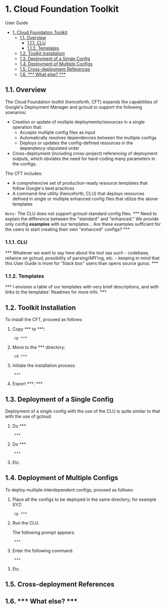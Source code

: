 # 1. Cloud Foundation Toolkit

User Guide
<!-- TOC -->

- [1. Cloud Foundation Toolkit](#1-cloud-foundation-toolkit)
    - [1.1. Overview](#11-overview)
        - [1.1.1. CLU](#111-clu)
        - [1.1.2. Templates](#112-templates)
    - [1.2. Toolkit Installation](#12-toolkit-installation)
    - [1.3. Deployment of a Single Config](#13-deployment-of-a-single-config)
    - [1.4. Deployment of Multiple Configs](#14-deployment-of-multiple-configs)
    - [1.5. Cross-deployment References](#15-cross-deployment-references)
    - [1.6. *** What else? ***](#16--what-else-)

<!-- /TOC -->

## 1.1. Overview

The Cloud Foundation toolkit (henceforth, CFT) expands the capabilities of Google's Deployment Manager and gcloud to support the following scenarios:

* Creation or update of multiple deployments/resources in a single operation that:
  * Accepts multiple config files as input
  * Automatically resolves dependencies between the multiple configs
  * Deploys or updates the config-defined resources in the dependency-stipulated order
* Cross-deployment (including cross-project) referencing of deployment outputs, which obviates the need for hard-coding many parameters in the configs.

The CFT includes:

* A comprehencive set of production-ready resource templates that follow Google's best practices
* A command-line utility (henceforth, CLU) that deploys resources defined in single or multiple enhanced config files that utilize the above templates

`Note:` The CLU does not support gcloud-standard config files. *** Need to explain the difference between the "standard" and "enhanced." We provide only config **examples** with our templates... Are these examples sufficient for the users to start creating their own "enhanced" configs? ***  

### 1.1.1. CLU

*** Whatever we want to say here about the tool sas such - codebase, reliance on gcloud, possibility of parsing/API'ing, etc. - keeping in mind that this User Guide is more for "black box" users than opens source gurus. ***

### 1.1.2. Templates

*** I envision a table of our templates with very brief descriptions, and with links to the templates' Readmes for more info. ***

## 1.2. Toolkit Installation

To install the CFT, proceed as follows:

1. Copy *** to ***:

```shell
    cp ***
```

2. Move to the *** directory:

```shell
    cd ***
```

3. Initiate the installation process:

```shell
    ***
```

4. Export ***: ***

## 1.3. Deployment of a Single Config

Deployment of a single config with the use of the CLU is quite similar to that with the use of gcloud:

1. Do ***

```shell
    ***
```

2. Do ***

```shell
    ***
```

3. Etc.

## 1.4. Deployment of Multiple Configs

To deploy multiple interdependent configs, proceed as follows:

1. Place all the configs to be deployed in the same directory; for example XYZ:

```shell
    cp ***
```

2. Run the CLU.

   The following prompt appears:

```shell
    ***
```

3. Enter the following command:

```shell
    ***
```

3. Etc.

## 1.5. Cross-deployment References

## 1.6. *** What else? ***